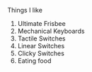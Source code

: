 Things I like
1. Ultimate Frisbee
2. Mechanical Keyboards
  1. Tactile Switches
  2. Linear Switches
  3. Clicky Switches
3. Eating food
